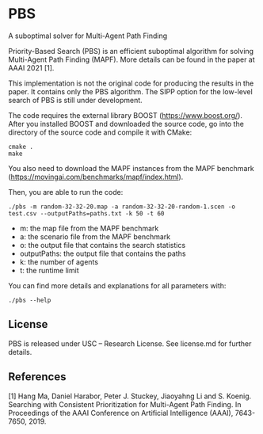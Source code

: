 # PBS
A suboptimal solver for Multi-Agent Path Finding

Priority-Based Search (PBS) is an efficient suboptimal algorithm for solving Multi-Agent Path Finding (MAPF).
More details can be found in the paper at AAAI 2021 [1].

This implementation is not the original code for producing the results in the paper.
It contains only the PBS algorithm. The SIPP option for the low-level search of PBS is still under development.

The code requires the external library BOOST (https://www.boost.org/). After you installed BOOST and downloaded the source code, go into the directory of the source code and compile it with CMake: 
```
cmake .
make
```

You also need to download the MAPF instances from the MAPF benchmark (https://movingai.com/benchmarks/mapf/index.html).

Then, you are able to run the code:
```
./pbs -m random-32-32-20.map -a random-32-32-20-random-1.scen -o test.csv --outputPaths=paths.txt -k 50 -t 60
```

- m: the map file from the MAPF benchmark
- a: the scenario file from the MAPF benchmark
- o: the output file that contains the search statistics
- outputPaths: the output file that contains the paths 
- k: the number of agents
- t: the runtime limit

You can find more details and explanations for all parameters with:
```
./pbs --help
```

## License
PBS is released under USC – Research License. See license.md for further details.
 
## References
[1] Hang Ma, Daniel Harabor, Peter J. Stuckey, Jiaoyahng Li and S. Koenig. 
Searching with Consistent Prioritization for Multi-Agent Path Finding. 
In Proceedings of the AAAI Conference on Artificial Intelligence (AAAI), 7643-7650, 2019.